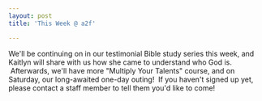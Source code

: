 ```yaml
---
layout: post
title: 'This Week @ a2f'

---
```


We'll be continuing on in our testimonial Bible study series this week, and Kaitlyn will share with us how she came to understand who God is.  Afterwards, we'll have more "Multiply Your Talents" course, and on Saturday, our long-awaited one-day outing!  If you haven't signed up yet, please contact a staff member to tell them you'd like to come!
